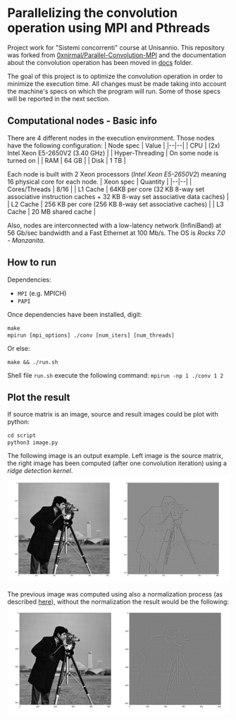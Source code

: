 # Parallelizing the convolution operation using MPI and Pthreads

Project work for "Sistemi concorrenti" course at Unisannio. This repository was forked from [0xnirmal/Parallel-Convolution-MPI](https://github.com/0xnirmal/Parallel-Convolution-MPI) and the documentation about the convolution operation has been moved in [docs](./docs) folder.

The goal of this project is to optimize the convolution operation in order to minimize the execution time. All changes must be made taking into account the machine's specs on which the program will run. Some of those specs will be reported in the next section.

## Computational nodes - Basic info
There are 4 different nodes in the execution environment. Those nodes have the following configuration:
| Node spec | Value |
|--|--|
| CPU | (2x) Intel Xeon E5-2650V2 (3.40 GHz) |
| Hyper-Threading | On some node is turned on |
| RAM | 64 GB |
| Disk | 1 TB |

Each node is built with 2 Xeon processors (_Intel Xeon E5-2650V2_) meaning 16 physical core for each node.
| Xeon spec | Quantity |
|--|--|
| Cores/Threads | 8/16 |
| L1 Cache | 64KB per core (32 KB 8-way set associative instruction caches + 32 KB 8-way set associative data caches) |
| L2 Cache | 256 KB per core (256 KB 8-way set associative caches) |
| L3 Cache | 20 MB shared cache |

Also, nodes are interconnected with a low-latency network (InfiniBand) at 56 Gb/sec bandwidth and a Fast Ethernet at 100 Mb/s. The OS is _Rocks 7.0 - Manzanita_.

## How to run
Dependencies: 
- `MPI` (e.g. MPICH)
- `PAPI` 

Once dependencies have been installed, digit:  
```
make
mpirun [mpi_options] ./conv [num_iters] [num_threads]
```
Or else:
```
make && ./run.sh
```
Shell file `run.sh` execute the following command: `mpirun -np 1 ./conv 1 2`

## Plot the result
If source matrix is an image, source and result images could be plot with python:
```
cd script
python3 image.py
```
The following image is an output example. Left image is the source matrix, the right image has been computed (after one convolution iteration) using a _ridge detection kernel_.
![Ridge detection (normalized)](./docs/img/ridge_detection_camera_normalization.png)

The previous image was computed using also a normalization process (as described [here](https://it.mathworks.com/help/vision/ref/2dconvolution.html)), without the normalization the result would be the following: 
![Ridge detection](./docs/img/ridge_detection_camera.png)
